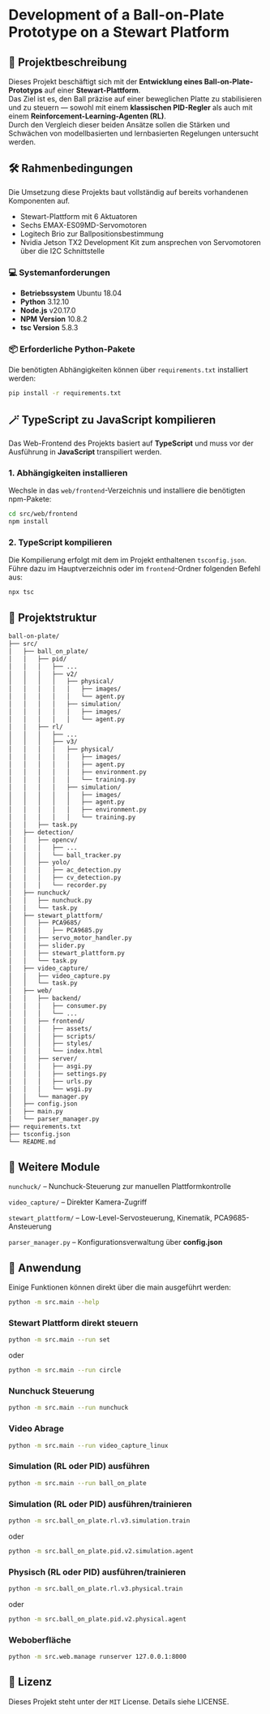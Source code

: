 # Development of a Ball-on-Plate Prototype on a Stewart Platform

## 📌 Projektbeschreibung

Dieses Projekt beschäftigt sich mit der **Entwicklung eines Ball-on-Plate-Prototyps** auf einer **Stewart-Plattform**.  
Das Ziel ist es, den Ball präzise auf einer beweglichen Platte zu stabilisieren und zu steuern — sowohl mit einem **klassischen PID-Regler** als auch mit einem **Reinforcement-Learning-Agenten (RL)**.  
Durch den Vergleich dieser beiden Ansätze sollen die Stärken und Schwächen von modellbasierten und lernbasierten Regelungen untersucht werden.

## 🛠️ Rahmenbedingungen

Die Umsetzung diese Projekts baut vollständig auf bereits vorhandenen Komponenten auf.

- Stewart-Plattform mit 6 Aktuatoren
- Sechs EMAX-ES09MD-Servomotoren
- Logitech Brio zur Ballpositionsbestimmung
- Nvidia Jetson TX2 Development Kit zum ansprechen von Servomotoren über die I2C Schnittstelle

### 💻 Systemanforderungen

- **Betriebssystem** Ubuntu 18.04
- **Python** 3.12.10  
- **Node.js** v20.17.0
- **NPM Version** 10.8.2
- **tsc Version** 5.8.3

### 📦 Erforderliche Python-Pakete

Die benötigten Abhängigkeiten können über `requirements.txt` installiert werden:

```bash
pip install -r requirements.txt
```

## 🪄 TypeScript zu JavaScript kompilieren

Das Web-Frontend des Projekts basiert auf **TypeScript** und muss vor der Ausführung in **JavaScript** transpiliert werden.

### 1. Abhängigkeiten installieren
Wechsle in das `web/frontend`-Verzeichnis und installiere die benötigten npm-Pakete:

```bash
cd src/web/frontend
npm install
```

### 2. TypeScript kompilieren

Die Kompilierung erfolgt mit dem im Projekt enthaltenen ```tsconfig.json```.
Führe dazu im Hauptverzeichnis oder im ```frontend```-Ordner folgenden Befehl aus:

```bash
npx tsc
```

## 📂 Projektstruktur

```bash
ball-on-plate/
├── src/
│   ├── ball_on_plate/
│   │   ├── pid/
│   │   │   ├── ...
│   │   │   ├── v2/
│   │   │   │   ├── physical/
│   │   │   │   │   ├── images/
│   │   │   │   │   └── agent.py
│   │   │   │   ├── simulation/
│   │   │   │   │   ├── images/
│   │   │   │   │   └── agent.py
│   │   ├── rl/
│   │   │   ├── ...
│   │   │   ├── v3/
│   │   │   │   ├── physical/
│   │   │   │   │   ├── images/
│   │   │   │   │   ├── agent.py
│   │   │   │   │   ├── environment.py
│   │   │   │   │   └── training.py
│   │   │   │   ├── simulation/
│   │   │   │   │   ├── images/
│   │   │   │   │   ├── agent.py
│   │   │   │   │   ├── environment.py
│   │   │   │   │   └── training.py
│   │   ├── task.py
│   ├── detection/
│   │   ├── opencv/
│   │   │   ├── ...
│   │   │   └── ball_tracker.py
│   │   ├── yolo/
│   │   │   ├── ac_detection.py
│   │   │   ├── cv_detection.py
│   │   │   └── recorder.py
│   ├── nunchuck/
│   │   ├── nunchuck.py
│   │   └── task.py
│   ├── stewart_plattform/
│   │   ├── PCA9685/
│   │   │   ├── PCA9685.py
│   │   ├── servo_motor_handler.py
│   │   ├── slider.py
│   │   ├── stewart_plattform.py
│   │   └── task.py
│   ├── video_capture/
│   │   ├── video_capture.py
│   │   └── task.py
│   ├── web/
│   │   ├── backend/
│   │   │   ├── consumer.py
│   │   │   └── ...
│   │   ├── frontend/
│   │   │   ├── assets/
│   │   │   ├── scripts/
│   │   │   ├── styles/
│   │   │   └── index.html
│   │   ├── server/
│   │   │   ├── asgi.py
│   │   │   ├── settings.py
│   │   │   ├── urls.py
│   │   │   └── wsgi.py
│   │   └── manager.py
│   ├── config.json
│   ├── main.py
│   └── parser_manager.py
├── requirements.txt
├── tsconfig.json
└── README.md
```

## 🧩 Weitere Module

```nunchuck/``` – Nunchuck-Steuerung zur manuellen Plattformkontrolle

```video_capture/``` – Direkter Kamera-Zugriff

```stewart_plattform/``` – Low-Level-Servosteuerung, Kinematik, PCA9685-Ansteuerung

```parser_manager.py``` – Konfigurationsverwaltung über **config.json**

## 🚀 Anwendung

Einige Funktionen können direkt über die main ausgeführt werden:

```bash
python -m src.main --help
```

### Stewart Plattform direkt steuern

```bash
python -m src.main --run set
```

oder 

```bash
python -m src.main --run circle
```

### Nunchuck Steuerung

```bash
python -m src.main --run nunchuck
```

### Video Abrage

```bash
python -m src.main --run video_capture_linux
```

### Simulation (RL oder PID) ausführen

```bash
python -m src.main --run ball_on_plate
```

### Simulation (RL oder PID) ausführen/trainieren

```bash
python -m src.ball_on_plate.rl.v3.simulation.train
```

oder

```bash
python -m src.ball_on_plate.pid.v2.simulation.agent
```

### Physisch (RL oder PID) ausführen/trainieren

```bash
python -m src.ball_on_plate.rl.v3.physical.train
```

oder

```bash
python -m src.ball_on_plate.pid.v2.physical.agent
```

### Weboberfläche

```bash
python -m src.web.manage runserver 127.0.0.1:8000
```

## 🧾 Lizenz

Dieses Projekt steht unter der ```MIT``` License.
Details siehe LICENSE.